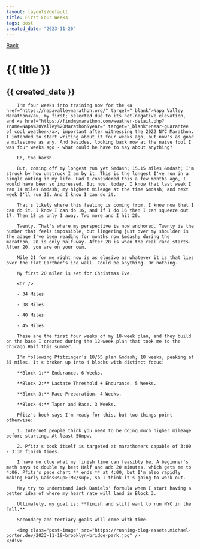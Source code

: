 ```yaml
---
layout: layouts/default
title: First Four Weeks
tags: post
created_date: "2023-11-26"
---
```


<a href="/">Back</a>


# {{ title }}
## {{ created_date }}

<div class="post-body" markdown="1">
    <div class="post-content" markdown="1">

        I'm four weeks into training now for the <a href="https://napavalleymarathon.org/" target="_blank">Napa Valley Marathon</a>, my first; selected due to its net-negative elevation, and <a href="https://findmymarathon.com/weather-detail.php?zname=Napa%20Valley%20Marathon&year=" target="_blank">near-guarantee of cool weather</a>, important after witnessing the 2022 NYC Marathon. I intended to start writing about it four weeks ago, but now's as good a milestone as any. And besides, looking back now at the naive fool I was four weeks ago - what could he have to say about anything?

        Eh, too harsh.

        But, coming off my longest run yet &mdash; 15.15 miles &mdash; I'm struck by how unstruck I am by it. This is the longest I've run in a single outing in my life. Had I considered this a few months ago, I would have been so impressed. But now, today, I know that last week I ran 14 miles &mdash; my highest mileage at the time &mdash; and next week I'll run 16. And I know I can do it.

        That's likely where this feeling is coming from. I know now that I can do it. I know I can do 16, and if I do 16 then I can squeeze out 17. Then 18 is only 1 away. Two more and I hit 20.

        Twenty. That's where my perspective is now anchored. Twenty is the number that feels impossible, but lingering just over my shoulder is the adage I've been reading for months now &mdash; during the marathon, 20 is only half-way. After 20 is when the real race starts. After 20, you are on your own.

        Mile 21 for me right now is as elusive as whatever it is that lies over the Flat Earther's ice wall. Could be anything. Or nothing.

        My first 20 miler is set for Christmas Eve.

        <hr />

        - 34 Miles
        
        - 38 Miles
        
        - 40 Miles
        
        - 45 Miles

        These are the first four weeks of my 18-week plan, and they build on the base I created during the 12-week plan that took me to the Chicago Half this summer.

        I'm following Pfitzinger's 18/55 plan &mdash; 18 weeks, peaking at 55 miles. It's broken up into 4 blocks with distinct focus:

        **Block 1:** Endurance. 6 Weeks.

        **Block 2:** Lactate Threshold + Endurance. 5 Weeks.

        **Block 3:** Race Preparation. 4 Weeks.

        **Block 4:** Taper and Race. 3 Weeks.

        Pfitz's book says I'm ready for this, but two things point otherwise:

        1. Internet people think you need to be doing much higher mileage before starting. At least 50mpw.

        2. Pfitz's book itself is targeted at marathoners capable of 3:00 - 3:30 finish times.

        I have no clue what my finish time can feasibly be. A beginner's math says to double my best Half and add 20 minutes, which gets me to 4:06. Pfitz's pace chart **_ends_** at 4:00, but I'm also rapidly making Early Gains<sup>TM</sup>, so I think it's going to work out.

        May try to understand Jack Daniels' formula when I start having a better idea of where my heart rate will land in Block 3.

        Ultimately, my goal is: **finish and still want to run NYC in the Fall.**

        Secondary and tertiary goals will come with time.

        <img class="post-image" src="https://running-blog-assets.michael-porter.dev/2023-11-19-brooklyn-bridge-park.jpg" />         
    </div>
</div>